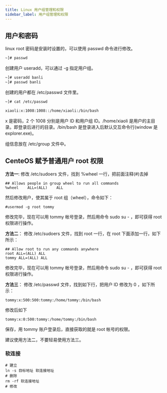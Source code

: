 ```yaml
---
title: Linux 用户组管理和权限
sidebar_label: 用户组管理和权限
---
```


## 用户和密码

linux root 密码是安装时设置的，可以使用 passwd 命令进行修改。

```sh
~]# passwd
```

创建用户 useradd，可以通过 -g 指定用户组。

```sh
~]# useradd banli
~]# passwd banli
```

创建的用户都在 /etc/passwd 文件里。

```sh
~]# cat /etc/passwd

xiaoli:x:1008:1008::/home/xiaoli:/bin/bash
```

x 是密码，2 个 1008 分别是用户 ID 和用户组 ID。/home/xiaoli 是用户的主目录。即登录后进行的目录。/bin/bash 是登录进入后默认交互命令行(window 是 explorer.exe)。

组信息放在 /etc/group 文件中。

## CenteOS 赋予普通用户 root 权限

**方法一**: 修改 /etc/sudoers 文件，找到 %wheel 一行，把前面注释(#)去掉

```
## Allows people in group wheel to run all commands
%wheel    ALL=(ALL)    ALL
```

然后修改用户，使其属于 root 组（wheel），命令如下：

```
#usermod -g root tommy
```

修改完毕，现在可以用 tommy 帐号登录，然后用命令 sudo su - ，即可获得 root 权限进行操作。

**方法二**： 修改 /etc/sudoers 文件，找到 root 一行，在 root 下面添加一行，如下所示：

```
## Allow root to run any commands anywhere
root ALL=(ALL) ALL
tommy ALL=(ALL) ALL
```

修改完毕，现在可以用 tommy 帐号登录，然后用命令 sudo su - ，即可获得 root 权限进行操作。

**方法三**： 修改 /etc/passwd 文件，找到如下行，把用户 ID 修改为 0 ，如下所示：

```
tommy:x:500:500:tommy:/home/tommy:/bin/bash
```

修改后如下

```
tommy:x:0:500:tommy:/home/tommy:/bin/bash
```

保存，用 tommy 账户登录后，直接获取的就是 root 帐号的权限。

建议使用方法二，不要轻易使用方法三。

### 软连接

```
# 建立
ln -s 目标地址 软连接地址
# 删除
rm -rf 软连接地址
# 修改
```
